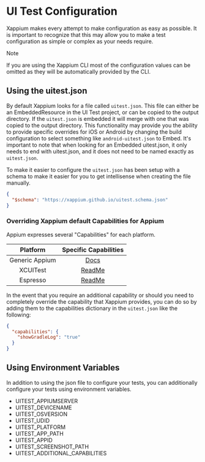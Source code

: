 # UI Test Configuration

Xappium makes every attempt to make configuration as easy as possible. It is important to recognize that this may allow you to make a test configuration as simple or complex as your needs require.

> [!Note]
> If you are using the Xappium CLI most of the configuration values can be omitted as they will be automatically provided by the CLI.

## Using the uitest.json

By default Xappium looks for a file called `uitest.json`. This file can either be an EmbeddedResource in the UI Test project, or can be copied to the output directory. If the `uitest.json` is embedded it will merge with one that was copied to the output directory. This functionality may provide you the ability to provide specific overrides for iOS or Android by changing the build configuration to select something like `android-uitest.json` to Embed. It's important to note that when looking for an Embedded uitest.json, it only needs to end with uitest.json, and it does not need to be named exactly as `uitest.json`.

To make it easier to configure the `uitest.json` has been setup with a schema to make it easier for you to get intellisense when creating the file manually.

```json
{
  "$schema": "https://xappium.github.io/uitest.schema.json"
}
```

### Overriding Xappium default Capabilities for Appium

Appium expresses several "Capabilities" for each platform.

| Platform | Specific Capabilities |
|:----:|:---:|
| Generic Appium | [Docs](https://appium.io/docs/en/writing-running-appium/caps/) |
| XCUITest | [ReadMe](https://github.com/appium/appium-xcuitest-driver#capabilities) |
| Espresso | [ReadMe](https://github.com/appium/appium-espresso-driver#capabilities) |

In the event that you require an additional capability or should you need to completely override the capability that Xappium provides, you can do so by adding them to the capabilities dictionary in the `uitest.json` like the following:

```json
{
  "capabilities": {
    "showGradleLog": "true"
  }
}
```

## Using Environment Variables

In addition to using the json file to configure your tests, you can additionally configure your tests using environment variables.

- UITEST_APPIUMSERVER
- UITEST_DEVICENAME
- UITEST_OSVERSION
- UITEST_UDID
- UITEST_PLATFORM
- UITEST_APP_PATH
- UITEST_APPID
- UITEST_SCREENSHOT_PATH
- UITEST_ADDITIONAL_CAPABILITIES
